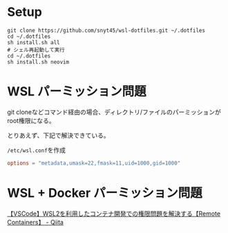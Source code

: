 # Setup
```
git clone https://github.com/snyt45/wsl-dotfiles.git ~/.dotfiles
cd ~/.dotfiles
sh install.sh all
# シェル再起動して実行
cd ~/.dotfiles
sh install.sh neovim
```

# WSL パーミッション問題
git cloneなどコマンド経由の場合、ディレクトリ/ファイルのパーミッションがroot権限になる。

とりあえず、下記で解決できている。

`/etc/wsl.conf`を作成

```/etc/wsl.conf
options = "metadata,umask=22,fmask=11,uid=1000,gid=1000"
```

# WSL + Docker パーミッション問題
[【VSCode】WSL2を利用したコンテナ開発での権限問題を解決する【Remote Containers】 \- Qiita](https://qiita.com/kiyo27/items/c465a065874eff067242)
